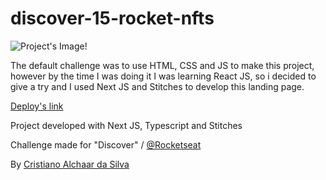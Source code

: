# discover-15-rocket-nfts

![Project's Image!](https://efficient-sloth-d85.notion.site/image/https%3A%2F%2Fs3-us-west-2.amazonaws.com%2Fsecure.notion-static.com%2F2ac113ab-0589-45bb-8707-1e847fd81e85%2Fpreview.jpeg?id=629c8472-e279-4acb-8088-60714c4cdcec&table=block&spaceId=08f749ff-d06d-49a8-a488-9846e081b224&width=2000&userId=&cache=v2)

The default challenge was to use HTML, CSS and JS to make this project, however by the time I was doing it I was learning React JS, so i decided to give a try and I used Next JS and Stitches to develop this landing page.  

[Deploy's link](https://discover-16-rocket-nfts-edgtnto5a-cristianoalchaar.vercel.app/)

Project developed with Next JS, Typescript and Stitches

Challenge made for "Discover" / [@Rocketseat](https://github.com/Rocketseat)

By [Cristiano Alchaar da Silva](https://github.com/CristianoAlchaar)
